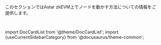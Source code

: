 #

このセクションではAstar zkEVM上でノードを動かす方法についての情報をご提供します。

<br/>

import DocCardList from '@theme/DocCardList';
import {useCurrentSidebarCategory} from '@docusaurus/theme-common';

<DocCardList items={useCurrentSidebarCategory().items}/>
